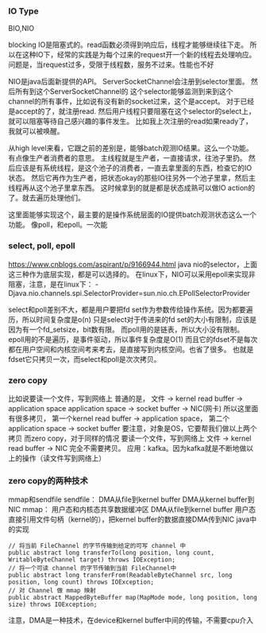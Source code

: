
### IO Type
BIO,NIO

blocking IO是阻塞式的。read函数必须得到响应后，线程才能够继续往下走。
所以在这种IO下，经常的实践是为每个过来的request开一个新的线程去处理响应。
问题是，当request过多，受限于线程数，服务不过来。性能也不好

NIO是java后面新提供的API。
ServerSocketChannel会注册到selector里面。
然后所有到这个ServerSocketChannel的
这个selector能够监测到来到这个channel的所有事件，比如说有没有新的socket过来，这个是accept。
对于已经是accept的了，就注册read.
然后用户线程只要阻塞在这个selector的select上，就可以阻塞等待自己感兴趣的事件发生。
比如我上次注册的read如果ready了，我就可以被唤醒。

从high level来看，它跟之前的差别是，能够batch观测IO结果。这么一个功能。
有点像生产者消费者的意思。
主线程就是生产者，一直接请求，往池子里扔。
然后应该是有系统线程，是这个池子的消费者，一直去拿里面的东西，检查它的IO状态。
然后它再作为生产者，把状态okay的那些IO往另外一个池子里拿，然后主线程再从这个池子里拿东西。
这时候拿到的就是都是状态成熟可以做IO action的了。就去遍历处理他们。

这里面能够实现这个，最主要的是操作系统层面的IO提供batch观测状态这么一个功能。
像poll，和epoll。一次能

### select, poll, epoll
https://www.cnblogs.com/aspirant/p/9166944.html
java nio的selector，上面这三种作为底层实现，都是可以选择的。
在linux下，NIO可以采用epoll来实现非阻塞，注意，是在linux下：
-Djava.nio.channels.spi.SelectorProvider=sun.nio.ch.EPollSelectorProvider

select和poll差别不大，都是用户要把fd set作为参数传给操作系统。因为都要遍历，所以时间复杂度是o(n)
只是select对于传进来的fd set的大小有限制，应该是因为有一个fd_setsize，bit数有限。
而poll用的是链表，所以大小没有限制。
epoll用的不是遍历，是事件驱动，所以事件复杂度是O(1)
而且它的fdset不是每次都在用户空间和内核空间考来考去，是直接写到内核空间。也省了很多。
也就是fdset它只拷贝一次，而select和poll是次次拷贝。



### zero copy
比如说要读一个文件，写到网络上
普通的是，
文件 -> kernel read buffer -> application space
application space -> socket buffer -> NIC(网卡)
所以这里面有很多拷贝，
第一个kernel read buffer -> application space，
第二个application space -> socket buffer
要注意，对象是OS，它要帮我们做以上两个拷贝
而zero copy，对于同样的情况
要读一个文件，写到网络上
文件 -> kernel read buffer -> NIC
完全不需要拷贝。
应用：kafka。因为kafka就是不断地做以上的操作（读文件写到网络上）

### zero copy的两种技术
mmap和sendfile
sendfile：
DMA从file到kernel buffer
DMA从kernel buffer到NIC
mmap：
用户态和内核态共享数据缓冲区
DMA从file到kernel buffer
用户态直接引用文件句柄（kernel的），把kernel buffer的数据直接DMA传到NIC
java中的实现
```
// 将当前 FileChannel 的字节传输到给定的可写 channel 中
public abstract long transferTo(long position, long count,  WritableByteChannel target) throws IOException;
// 将一个可读 channel 的字节传输到当前 FileChannel中
public abstract long transferFrom(ReadableByteChannel src, long position, long count) throws IOException;
// 对 Channel 做 mmap 映射
public abstract MappedByteBuffer map(MapMode mode, long position, long size) throws IOException;
```
注意，DMA是一种技术，在device和kernel buffer中间的传输，不需要cpu介入






























